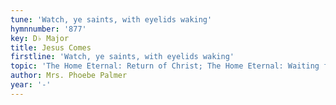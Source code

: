 ```yaml
---
tune: 'Watch, ye saints, with eyelids waking'
hymnnumber: '877'
key: D♭ Major
title: Jesus Comes
firstline: 'Watch, ye saints, with eyelids waking'
topic: 'The Home Eternal: Return of Christ; The Home Eternal: Waiting for Christ'
author: Mrs. Phoebe Palmer
year: '-'
---
```

